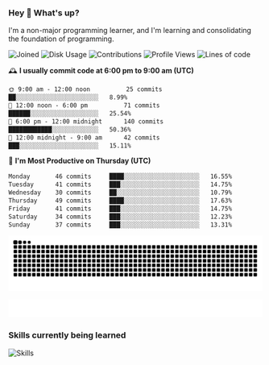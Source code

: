 ### Hey :wave: What's up?

I'm a non-major programming learner, and I'm learning and consolidating the foundation of programming.

<!--START_SECTION:waka-->
![Joined](http://img.shields.io/badge/Joined-7%20years%20ago-6D67E4?style=flat&labelColor=453C67)
![Disk Usage](http://img.shields.io/badge/Github%27s%20Storage-598.5%20MB-FD841F?style=flat&labelColor=E14D2A)
![Contributions](http://img.shields.io/badge/Contributions%20in%202023-369-7DCE13?style=flat&labelColor=2B7A0B)
![Profile Views](http://img.shields.io/badge/Profile%20Views-2-3AB4F2?style=flat&labelColor=0078AA)
![Lines of code](https://img.shields.io/badge/Lines%20of%20code-2%20Million%20Lines%20of%20code-FF8B8B?style=flat&labelColor=EB4747)

🕰️ **I usually commit code at 6:00 pm to 9:00 am (UTC)** 

```text
🌞 9:00 am - 12:00 noon          25 commits     ██░░░░░░░░░░░░░░░░░░░░░░░   8.99% 
🌆 12:00 noon - 6:00 pm          71 commits     ██████░░░░░░░░░░░░░░░░░░░   25.54% 
🌃 6:00 pm - 12:00 midnight      140 commits    ████████████░░░░░░░░░░░░░   50.36% 
🌙 12:00 midnight - 9:00 am      42 commits     ███░░░░░░░░░░░░░░░░░░░░░░   15.11%
```
📅 **I'm Most Productive on Thursday (UTC)** 

```text
Monday       46 commits     ████░░░░░░░░░░░░░░░░░░░░░   16.55% 
Tuesday      41 commits     ███░░░░░░░░░░░░░░░░░░░░░░   14.75% 
Wednesday    30 commits     ██░░░░░░░░░░░░░░░░░░░░░░░   10.79% 
Thursday     49 commits     ████░░░░░░░░░░░░░░░░░░░░░   17.63% 
Friday       41 commits     ███░░░░░░░░░░░░░░░░░░░░░░   14.75% 
Saturday     34 commits     ███░░░░░░░░░░░░░░░░░░░░░░   12.23% 
Sunday       37 commits     ███░░░░░░░░░░░░░░░░░░░░░░   13.31%
```

<!--END_SECTION:waka-->

![Snake animation](https://raw.githubusercontent.com/dirname/dirname/output/snake.svg)

![metrics](github-metrics.svg)

### Skills currently being learned

![Skills](https://skillicons.dev/icons?i=linux,rust,go,solidity,typescript,bash,git,postgres,mysql,redis,mongo,docker,kubernetes,grafana,prometheus)
